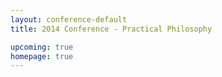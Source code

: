 ```yaml
---
layout: conference-default
title: 2014 Conference - Practical Philosophy

upcoming: true
homepage: true
---
```


